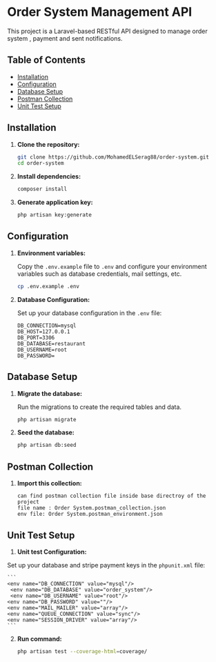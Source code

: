 # Order System Management API

This project is a Laravel-based RESTful API designed to manage order system , payment and sent notifications.

## Table of Contents

- [Installation](#installation)
- [Configuration](#configuration)
- [Database Setup](#database-setup)
- [Postman Collection](#postman-collection)
- [Unit Test Setup](#Unit-Test-Setup)

## Installation

1. **Clone the repository:**

    ```bash
    git clone https://github.com/MohamedELSerag88/order-system.git
    cd order-system
    ```

2. **Install dependencies:**

    ```bash
    composer install
    ```

3. **Generate application key:**

    ```bash
    php artisan key:generate
    ```

## Configuration

1. **Environment variables:**

   Copy the `.env.example` file to `.env` and configure your environment variables such as database credentials, mail settings, etc.

    ```bash
    cp .env.example .env
    ```

2. **Database Configuration:**

   Set up your database configuration in the `.env` file:

    ```
    DB_CONNECTION=mysql
    DB_HOST=127.0.0.1
    DB_PORT=3306
    DB_DATABASE=restaurant
    DB_USERNAME=root
    DB_PASSWORD=
    ```


## Database Setup

1. **Migrate the database:**

   Run the migrations to create the required tables and data.

    ```bash
    php artisan migrate
    ```

2. **Seed the database:**

    ```bash
    php artisan db:seed
    ```

## Postman Collection

1. **Import this collection:**

    ```
   can find postman collection file inside base directroy of the project 
   file name : Order System.postman_collection.json
   env file: Order System.postman_environment.json

    ```

## Unit Test Setup

1. **Unit test Configuration:**

Set up your database and stripe payment keys in the `phpunit.xml` file:

    ```
    <env name="DB_CONNECTION" value="mysql"/>
     <env name="DB_DATABASE" value="order_system"/>
     <env name="DB_USERNAME" value="root"/>
    <env name="DB_PASSWORD" value=""/>
    <env name="MAIL_MAILER" value="array"/>
    <env name="QUEUE_CONNECTION" value="sync"/>
    <env name="SESSION_DRIVER" value="array"/>
    ```
2. **Run command:**
    ```bash
    php artisan test --coverage-html=coverage/
    ```

